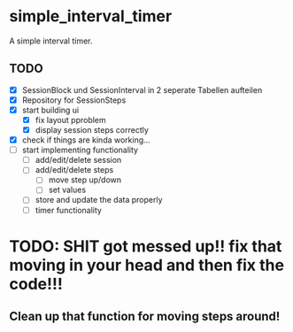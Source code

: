 # simple_interval_timer

A simple interval timer.

## TODO
- [x] SessionBlock und SessionInterval in 2 seperate Tabellen aufteilen
- [x] Repository for SessionSteps
- [x] start building ui
  - [x] fix layout pproblem
  - [x] display session steps correctly
- [x] check if things are kinda working...
- [ ] start implementing functionality
  - [ ] add/edit/delete session
  - [ ] add/edit/delete steps
    - [ ] move step up/down
    - [ ] set values
  - [ ] store and update the data properly
  - [ ] timer functionality

# TODO: SHIT got messed up!! fix that moving in your head and then fix the code!!!
## Clean up that function for moving steps around!